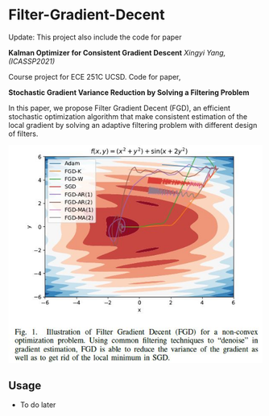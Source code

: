 # Filter-Gradient-Decent
Update: This project also include the code for paper

**Kalman Optimizer for Consistent Gradient Descent**
*Xingyi Yang, (ICASSP2021)*

Course project for ECE 251C UCSD. Code for paper,

**Stochastic Gradient Variance Reduction by Solving a Filtering Problem**

In this paper, we propose Filter Gradient Decent (FGD), an
efficient stochastic optimization algorithm that make consistent
estimation of the local gradient by solving an adaptive filtering
problem with different design of filters.

![](paper/illustration.jpg)

## Usage
- To do later




